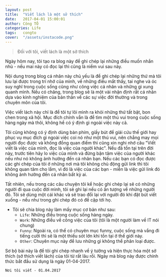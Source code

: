 ```yaml
---
layout: post
title:  "Viết lách là một sở thích"
date:   2017-04-01 15:00:01
author: Công TÔ
categories: Life
tags:	congto
cover:  "/assets/instacode.png"
---
```


>Đối với tôi, viết lách là một sở thích

Ngày hôm nay, tôi tạo ra blog này để ghi chép lại những điều muốn nhắn nhủ - nếu mai này có đọc lại thì cũng là niềm vui sau này.

Nội dung trong blog cá nhân này chủ yếu là để ghi chép lại những thứ mà tôi lưu lại được trong trí nhớ của mình, về những điều mắt thấy, tai nghe và óc suy nghĩ trong cuộc sống cũng như công việc cá nhân và những gì xung quanh mình. Nếu có chăng, trong blog sẽ là một vài nhận định rất cá nhân dựa vào kinh nghiệm của bản thân về các sự việc đời thường và trong chuyên môn của tôi.

Việc viết lách này chỉ là để tôi tự lôi mình ra khỏi những thứ tất bật, bon chen trong xã hội. Mục đích chính vẫn là để tìm một thú vui trong cuộc sống hàng ngày mà thôi, không hề có ý định gì ngoài việc này cả. 

Tôi cũng không có ý định dùng bàn phím, giấy bút để giải cứu thế giới hay phục vụ mục đích gì ngoài việc coi nó như một thú vui, nên chẳng may mọi người đọc được và không đồng quan điểm thì cũng xin nghi nhớ câu "Viết viết là việc của mình, đọc là việc của người khác". Nếu đã tồn tại trên đời này, trước tiên hãy lo việc của mình và đừng bận tâm việc của người khác nếu như nó không ảnh hưởng đến cá nhân bạn. Nếu các bạn có đọc được các ghi chép của tôi ở những nơi mà tôi không chủ động gửi link thì tôi không quan tâm cho lắm, vì đó là việc của các bạn - miễn là việc gửi link đó không ảnh hưởng đến cá nhân bất kỳ ai.

Tất nhiên, nếu trong các câu chuyện tôi kể hoặc ghi chép lại sẽ có những người đi qua cuộc đời mình, tôi sẽ ghi lại nếu có ấn tượng về những người đó. Tôi sẽ dùng một cái khác và sẽ trao đổi lại với người đó khi đặt bút viết xuống - nếu như trong ghi chép đó có đề cập tới họ.

- Tôi sẽ chia blog này làm mấy mục cơ bản như sau: 
    - `Life`: Những điều trong cuộc sống hàng ngày.
    - `Work`: Những điều về công việc của tôi (tôi là một người làm về IT nói chung)
    - `Funny`: Ngoài ra, có thể có chuyên mục funny, cuộc sống mà vắng đi tiếng cười thì sẽ là một thiếu sót lớn khi tồn tại ở thế giới này.
    - `Other`: Chuyên mục này để lưu những gì không thể phân loại được.

    
Sơ bộ bài này là để tôi ghi chép nhanh về ý tưởng và hiện thực hóa một sở thích (sở thích viết lách) của tôi từ rất lâu rồi. Ngày mà blog này được chính thức bắt đầu sử dụng là ngày 01-04-2017.

`Nơi tôi viết - 01.04.2017`